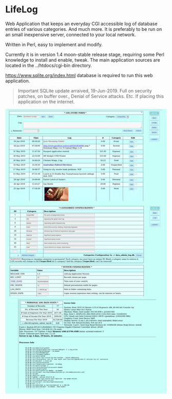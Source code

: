 # LifeLog

Web Application that keeps an everyday CGI accessible log of database entries of various categories. And much more. It is preferably to be run  on an small inexpensive server, connected to your local network.

Written in Perl, easy to implement and modify.

Currently it is in version 1.4 moon-stable release stage, requiring some Perl knowledge to install and enable, tweak.
The main application sources are located in the ../htdocs/cgi-bin directory.

https://www.sqlite.org/index.html database is required to run this web application.

> Important SQLite update arraived, 19-Jun-2019. Full on security patches, on buffer over., Denial of Service attacks. Etc. If placing this application on the internet.


![Sample](VS-on-METABOX-34.png)
